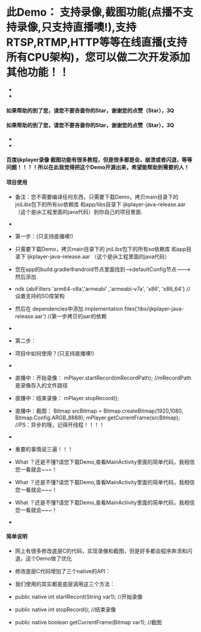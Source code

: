 # 此Demo： 支持录像,截图功能(点播不支持录像,只支持直播噢!),支持RTSP,RTMP,HTTP等等在线直播(支持所有CPU架构)，您可以做二次开发添加其他功能！！

*
*
#### 如果帮助的到了您，请您不要吝啬你的Star，谢谢您的点赞（Star），3Q
#### 如果帮助的到了您，请您不要吝啬你的Star，谢谢您的点赞（Star），3Q
*
*
#### 百度ijkplayer录像 截图功能有很多教程，但是很多都是会，崩溃或者闪退，等等问题！！！！所以在此我觉得把这个Demo开源出来，希望能帮助到需要的人！

#### 项目使用
* 备注：您不需要编译任何东西，只需要下载Demo，拷贝main目录下的 jniLibs包下的所有so依赖库 和app/libs目录下 ijkplayer-java-release.aar   （这个是ijk工程里面的java代码）到你自己的项目里面.
*
* 第一步：(只支持直播噢!)
* 只需要下载Demo，拷贝main目录下的 jniLibs包下的所有so依赖库 和app目录下 ijkplayer-java-release.aar   （这个是ijk工程里面的java代码）
* 您在app的build.gradle中android节点里面找到-->defaultConfig节点--->然后添加
*    ndk {abiFilters 'arm64-v8a','armeabi' ,'armeabi-v7a', 'x86', 'x86_64'}     // 设置支持的SO库架构
*  然后在 dependencies中添加    implementation files('libs/ijkplayer-java-release.aar')     //第一步拷贝的aar的依赖
*
* 第二步：
* 项目中如何使用？(只支持直播噢!)
*
* 直播中：开始录像：  mPlayer.startRecord(mRecordPath);   //mRecordPath  是录像存入的文件路径
* 直播中：结束录像：  mPlayer.stopRecord();
* 直播中：截图：      Bitmap srcBitmap = Bitmap.createBitmap(1920,1080, Bitmap.Config.ARGB_8888);    mPlayer.getCurrentFrame(srcBitmap);   //PS：异步的哦，记得开线程！！！！
*

* 重要的事情说三遍！！！
* What ？还是不懂?请您下载Demo,查看MainActivity里面的简单代码，我相信您一看就会~~~！
* What ？还是不懂?请您下载Demo,查看MainActivity里面的简单代码，我相信您一看就会~~~！
* What ？还是不懂?请您下载Demo,查看MainActivity里面的简单代码，我相信您一看就会~~~！
*
#### 简单说明
* 网上有很多修改底层C的代码，实现录像和截图，但是好多都会程序奔溃和闪退，这个Demo做了优化

* 修改底层C代码增加了三个native的API：
* 我们使用的其实都是底层调用这三个方法：
* public native int startRecord(String var1);           //开始录像
* public native int stopRecord();                       //结束录像
* public native boolean getCurrentFrame(Bitmap var1);   //截图


